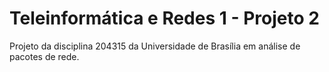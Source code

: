 Teleinformática e Redes 1 - Projeto 2
=====

Projeto da disciplina 204315 da Universidade de Brasília em análise de pacotes de rede.
